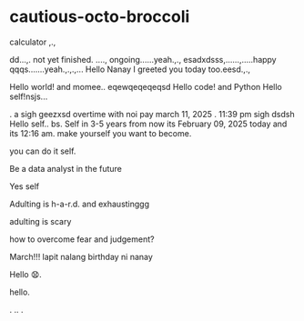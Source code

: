 # cautious-octo-broccoli
calculator ,.,

dd...,.
not yet finished. ....,
ongoing......yeah.,.,
esadxdsss,......,.....happy
qqqs.......yeah.,.,.,...
Hello Nanay I greeted you today too.eesd.,.,

Hello world! and momee..
eqewqeqeqeqsd
Hello code! and Python
Hello self!nsjs...
 
.
a sigh geezxsd
overtime with noi pay march 11, 2025 . 11:39 pm sigh
dsdsh
Hello self..
bs.
Self in 3-5 years from now its February 09, 2025 today and its 12:16 am. make yourself you want to become.

you can do it self.

Be a data analyst in the future

Yes self

Adulting is h-a-r.d. and exhaustinggg

adulting is scary 

how to overcome fear and judgement?


March!!! lapit nalang birthday ni nanay

Hello 😧.

hello.

. .. .
<!-- This will be a calculator not yet finish and its ongoing. 


Ongoing calculator program

octo octo

hello

hellooo

Feb 19, 2025 health link, city hall, baranggay hall at 1 pm police station
.

go forward 
